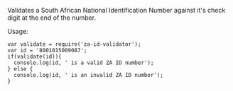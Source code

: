 Validates a South African National Identification Number against it's check digit at the end of the number.

Usage:
```
var validate = require('za-id-validator');
var id = '8001015009087';
if(validate(id)){
  console.log(id, ' is a valid ZA ID number');
} else {
  console.log(id, ' is an invalid ZA ID number');
}
```
